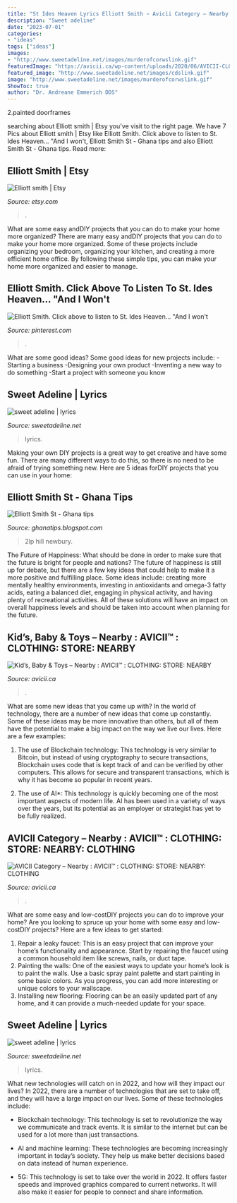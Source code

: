 ```yaml
---
title: "St Ides Heaven Lyrics Elliott Smith ~ Avicii Category – Nearby : Avicii™ : Clothing: Store: Nearby: Clothing"
description: "Sweet adeline"
date: "2023-07-01"
categories:
- "ideas"
tags: ["ideas"]
images:
- "http://www.sweetadeline.net/images/murderofcorwslink.gif"
featuredImage: "https://avicii.ca/wp-content/uploads/2020/06/AVICII-CLOTHING-STORE-FOR-MEN-WOMEN-KIDS-NEARBY.jpg"
featured_image: "http://www.sweetadeline.net/images/cdslink.gif"
image: "http://www.sweetadeline.net/images/murderofcorwslink.gif"
ShowToc: true
author: "Dr. Andreane Emmerich DDS"
---
```



2.painted doorframes

	

		
searching about Elliott smith | Etsy you've visit to the right page. We have 7 Pics about Elliott smith | Etsy like Elliott Smith. Click above to listen to St. Ides Heaven... &quot;And I won&#039;t, Elliott Smith St - Ghana tips and also Elliott Smith St - Ghana tips. Read more:
		
    
## Elliott Smith | Etsy

<img loading=lazy src="https://img0.etsystatic.com/161/0/7585222/il_340x270.1131235960_jcj9.jpg" onerror="this.onerror=null;this.src='https://tse1.mm.bing.net/th?id=OIP.VareRgu1f6NwlBj17CIUTQAAAA&amp;pid=15.1';" alt="Elliott smith | Etsy">

_Source: etsy.com_

>. 

	

What are some easy andDIY projects that you can do to make your home more organized?
There are many easy andDIY projects that you can do to make your home more organized. Some of these projects include organizing your bedroom, organizing your kitchen, and creating a more efficient home office. By following these simple tips, you can make your home more organized and easier to manage.

    
## Elliott Smith. Click Above To Listen To St. Ides Heaven... &quot;And I Won&#039;t

<img loading=lazy src="https://i.pinimg.com/736x/c7/2f/be/c72fbeb53dd8c35e13418feb8b5a8d1f--to-listen-heavens.jpg" onerror="this.onerror=null;this.src='https://tse2.mm.bing.net/th?id=OIP.Vkyv6VByVbsr-KQ_mMq4UAHaEz&amp;pid=15.1';" alt="Elliott Smith. Click above to listen to St. Ides Heaven... &quot;And I won&#039;t">

_Source: pinterest.com_

>. 

	

What are some good ideas?
Some good ideas for new projects include: 
-Starting a business 
-Designing your own product 
-Inventing a new way to do something 
-Start a project with someone you know

    
## Sweet Adeline | Lyrics

<img loading=lazy src="http://www.sweetadeline.net/images/cdslink.gif" onerror="this.onerror=null;this.src='https://tse2.mm.bing.net/th?id=OIP.Bn5DiVDi9teq-LLW0irIaAAAAA&amp;pid=15.1';" alt="sweet adeline | lyrics">

_Source: sweetadeline.net_

>lyrics. 

	

Making your own DIY projects is a great way to get creative and have some fun. There are many different ways to do this, so there is no need to be afraid of trying something new. Here are 5 ideas forDIY projects that you can use in your home: 

    
## Elliott Smith St - Ghana Tips

<img loading=lazy src="https://cdn.shopify.com/s/files/1/0882/5118/products/Elliott-Smith-From-a-Basement-on-the-Hill-Exclusive-Color-Vinyl-2LP-2369689-4_1024x1024.jpg?v=1547591048" onerror="this.onerror=null;this.src='https://tse2.mm.bing.net/th?id=OIP.cxIL-ZbDWHnU68jE8PTqMQHaKl&amp;pid=15.1';" alt="Elliott Smith St - Ghana tips">

_Source: ghanatips.blogspot.com_

>2lp hill newbury. 

	

The Future of Happiness: What should be done in order to make sure that the future is bright for people and nations?
The future of happiness is still up for debate, but there are a few key ideas that could help to make it a more positive and fulfilling place. Some ideas include: creating more mentally healthy environments, investing in antioxidants and omega-3 fatty acids, eating a balanced diet, engaging in physical activity, and having plenty of recreational activities. All of these solutions will have an impact on overall happiness levels and should be taken into account when planning for the future.

    
## Kid’s, Baby &amp; Toys – Nearby : AVICII™ : CLOTHING: STORE: NEARBY

<img loading=lazy src="https://www.avicii.ca/wp-content/uploads/slider25/wheel1.png" onerror="this.onerror=null;this.src='https://tse1.mm.bing.net/th?id=OIP.4fKVrtGJVcq42trI_zMW6wAAAA&amp;pid=15.1';" alt="Kid’s, Baby &amp; Toys – Nearby : AVICII™ : CLOTHING: STORE: NEARBY">

_Source: avicii.ca_

>. 

	

What are some new ideas that you came up with?
In the world of technology, there are a number of new ideas that come up constantly. Some of these ideas may be more innovative than others, but all of them have the potential to make a big impact on the way we live our lives. Here are a few examples:
1. The use of Blockchain technology: This technology is very similar to Bitcoin, but instead of using cryptography to secure transactions, Blockchain uses code that is kept track of and can be verified by other computers. This allows for secure and transparent transactions, which is why it has become so popular in recent years.

2. The use of AI*: This technology is quickly becoming one of the most important aspects of modern life. AI has been used in a variety of ways over the years, but its potential as an employer or strategist has yet to be fully realized.

    
## AVICII Category – Nearby : AVICII™ : CLOTHING: STORE: NEARBY: CLOTHING

<img loading=lazy src="https://avicii.ca/wp-content/uploads/2020/06/AVICII-CLOTHING-STORE-FOR-MEN-WOMEN-KIDS-NEARBY.jpg" onerror="this.onerror=null;this.src='https://tse3.mm.bing.net/th?id=OIP.oCPDby-M56jF-7fQ83tzvwHaEs&amp;pid=15.1';" alt="AVICII Category – Nearby : AVICII™ : CLOTHING: STORE: NEARBY: CLOTHING">

_Source: avicii.ca_

>. 

	

What are some easy and low-costDIY projects you can do to improve your home?
Are you looking to spruce up your home with some easy and low-costDIY projects? Here are a few ideas to get started: 
1. Repair a leaky faucet: This is an easy project that can improve your home’s functionality and appearance. Start by repairing the faucet using a common household item like screws, nails, or duct tape. 
2. Painting the walls: One of the easiest ways to update your home’s look is to paint the walls. Use a basic spray paint palette and start painting in some basic colors. As you progress, you can add more interesting or unique colors to your wallscape. 
3. Installing new flooring: Flooring can be an easily updated part of any home, and it can provide a much-needed update for your space.

    
## Sweet Adeline | Lyrics

<img loading=lazy src="http://www.sweetadeline.net/images/murderofcorwslink.gif" onerror="this.onerror=null;this.src='https://tse1.mm.bing.net/th?id=OIP.45EWYYaPVHeO8CZskvgFxQAAAA&amp;pid=15.1';" alt="sweet adeline | lyrics">

_Source: sweetadeline.net_

>lyrics. 

	

What new technologies will catch on in 2022, and how will they impact our lives?
In 2022, there are a number of technologies that are set to take off, and they will have a large impact on our lives. Some of these technologies include: 
- Blockchain technology: This technology is set to revolutionize the way we communicate and track events. It is similar to the internet but can be used for a lot more than just transactions. 

- AI and machine learning: These technologies are becoming increasingly important in today’s society. They help us make better decisions based on data instead of human experience. 

- 5G: This technology is set to take over the world in 2022. It offers faster speeds and improved graphics compared to current networks. It will also make it easier for people to connect and share information.

